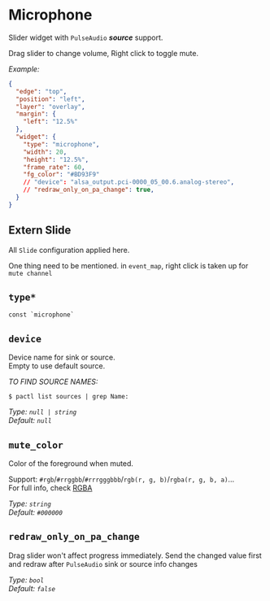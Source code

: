 # Microphone

Slider widget with `PulseAudio` **_source_** support.

Drag slider to change volume, Right click to toggle mute.

_Example:_

```json
{
  "edge": "top",
  "position": "left",
  "layer": "overlay",
  "margin": {
    "left": "12.5%"
  },
  "widget": {
    "type": "microphone",
    "width": 20,
    "height": "12.5%",
    "frame_rate": 60,
    "fg_color": "#BD93F9"
    // "device": "alsa_output.pci-0000_05_00.6.analog-stereo",
    // "redraw_only_on_pa_change": true,
  }
}
```

## Extern Slide

All `Slide` configuration applied here.

One thing need to be mentioned. in `event_map`, right click is taken up for `mute channel`

## `type*`

```plaintext
const `microphone`
```

## `device`

Device name for sink or source.  
Empty to use default source.

_TO FIND SOURCE NAMES:_

```shell
$ pactl list sources | grep Name:
```

_Type: `null | string`_  
_Default: `null`_

## `mute_color`

Color of the foreground when muted.

Support: `#rgb`/`#rrggbb`/`#rrrgggbbb`/`rgb(r, g, b)`/`rgba(r, g, b, a)`...  
For full info, check [RGBA](https://gtk-rs.org/gtk4-rs/stable/latest/docs/src/gdk4/rgba.rs.html#205)

_Type: `string`_  
_Default: `#000000`_

## `redraw_only_on_pa_change`

Drag slider won't affect progress immediately. Send the changed value first and redraw after `PulseAudio` sink or source info changes

_Type: `bool`_  
_Default: `false`_
